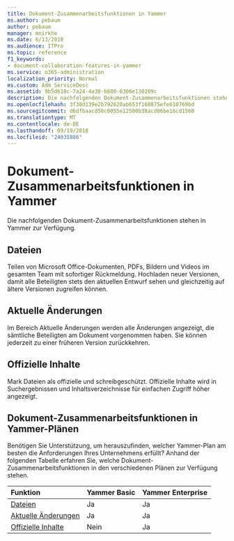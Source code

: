 ```yaml
---
title: Dokument-Zusammenarbeitsfunktionen in Yammer
ms.author: pebaum
author: pebaum
manager: mnirkhe
ms.date: 6/13/2018
ms.audience: ITPro
ms.topic: reference
f1_keywords:
- document-collaboration-features-in-yammer
ms.service: o365-administration
localization_priority: Normal
ms.custom: Adm_ServiceDesc
ms.assetid: 9b5d618c-7a24-4a30-b880-6306e130209c
description: Die nachfolgenden Dokument-Zusammenarbeitsfunktionen stehen in Yammer zur Verfügung.
ms.openlocfilehash: 3f38d139e2b792620ab653f160875efe610769bd
ms.sourcegitcommit: d6dfbaacd56c0855e12500b38acd06be16cd1560
ms.translationtype: MT
ms.contentlocale: de-DE
ms.lasthandoff: 09/19/2018
ms.locfileid: "24035886"
---
```

# <a name="document-collaboration-features-in-yammer"></a>Dokument-Zusammenarbeitsfunktionen in Yammer

Die nachfolgenden Dokument-Zusammenarbeitsfunktionen stehen in Yammer zur Verfügung.
  
## <a name="files"></a>Dateien
<a name="bkmk_Files"> </a>

Teilen von Microsoft Office-Dokumenten, PDFs, Bildern und Videos im gesamten Team mit sofortiger Rückmeldung. Hochladen neuer Versionen, damit alle Beteiligten stets den aktuellen Entwurf sehen und gleichzeitig auf ältere Versionen zugreifen können.
  
## <a name="recent-changes"></a>Aktuelle Änderungen
<a name="bkmk_RecentChanges"> </a>

Im Bereich Aktuelle Änderungen werden alle Änderungen angezeigt, die sämtliche Beteiligten am Dokument vorgenommen haben. Sie können jederzeit zu einer früheren Version zurückkehren.
  
## <a name="official-content"></a>Offizielle Inhalte
<a name="bkmk_OfficialContent"> </a>

Mark Dateien als offizielle und schreibgeschützt. Offizielle Inhalte wird in Suchergebnissen und Inhaltsverzeichnisse für einfachen Zugriff höher angezeigt.
  
## <a name="document-collaboration-features-across-yammer-plans"></a>Dokument-Zusammenarbeitsfunktionen in Yammer-Plänen
<a name="bkmk_OfficialContent"> </a>

Benötigen Sie Unterstützung, um herauszufinden, welcher Yammer-Plan am besten die Anforderungen Ihres Unternehmens erfüllt? Anhand der folgenden Tabelle erfahren Sie, welche Dokument-Zusammenarbeitsfunktionen in den verschiedenen Plänen zur Verfügung stehen.
  
|**Funktion**|**Yammer Basic**|**Yammer Enterprise**|
|:-----|:-----|:-----|
|[Dateien](document-collaboration-features-in-yammer.md#files) <br/> |Ja  <br/> |Ja  <br/> |
|[Aktuelle Änderungen](document-collaboration-features-in-yammer.md#recent-changes) <br/> |Ja  <br/> |Ja  <br/> |
|[Offizielle Inhalte](document-collaboration-features-in-yammer.md#official-content) <br/> |Nein  <br/> |Ja  <br/> |
   


